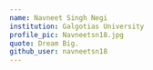 ```yaml
---
name: Navneet Singh Negi
institution: Galgotias University
profile_pic: Navneetsn18.jpg
quote: Dream Big.
github_user: navneetsn18
---
```

